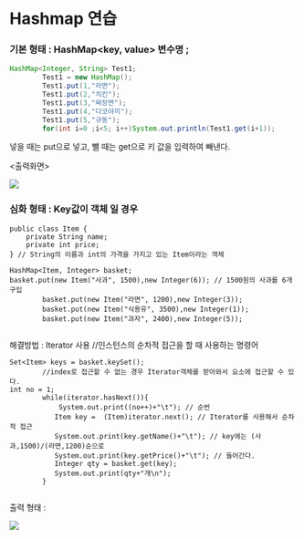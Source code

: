 # Hashmap 연습

### 기본 형태 : HashMap<key, value>  변수명 ;

``` java
HashMap<Integer, String> Test1;
		Test1 = new HashMap();
		Test1.put(1,"라면");
		Test1.put(2,"치킨");
		Test1.put(3,"짜장면");
		Test1.put(4,"다코야끼");
		Test1.put(5,"규동");
		for(int i=0 ;i<5; i++)System.out.println(Test1.get(i+1));
```



넣을 때는 put으로 넣고, 뺄 때는 get으로 키 값을 입력하여 빼낸다.



<출력화면>

![](C:\Users\student\TIL\190527\result_190528.PNG)





### 심화 형태 : Key값이 객체 일 경우

```
public class Item {
	private String name;
	private int price;
} // String의 이름과 int의 가격을 가지고 있는 Item이라는 객체

HashMap<Item, Integer> basket;
basket.put(new Item("사과", 1500),new Integer(6)); // 1500원의 사과를 6개 구입
		basket.put(new Item("라면", 1200),new Integer(3));
		basket.put(new Item("식용유", 3500),new Integer(1));
		basket.put(new Item("과자", 2400),new Integer(5));
		
```

해결방법 : Iterator 사용 //인스턴스의 순차적 접근을 할 때 사용하는 명령어

```
Set<Item> keys = basket.keySet();
		//index로 접근할 수 없는 경우 Iterator객체를 받아와서 요소에 접근할 수 있다.
int no = 1;
		while(iterator.hasNext()){
			System.out.print((no++)+"\t"); // 순번
		   Item key =  (Item)iterator.next(); // Iterator를 사용해서 순차적 접근
		   System.out.print(key.getName()+"\t"); // key에는 (사과,1500)/(라면,1200)순으로
		   System.out.print(key.getPrice()+"\t"); // 들어간다.
		   Integer qty = basket.get(key);
		   System.out.print(qty+"개\n");
		}
		
```



출력 형태 :



 ![](C:\Users\student\TIL\190527\result2_190528.PNG)

